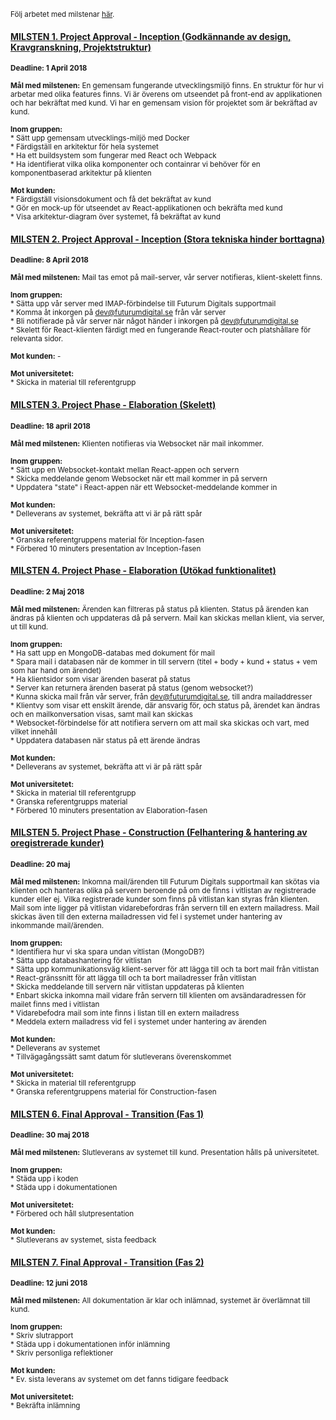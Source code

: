 <sub>Följ arbetet med milstenar [här](https://github.com/1dv611-futurum-project/futurum-project/milestones).</sub>

#### [MILSTEN 1. Project Approval - Inception (Godkännande av design, Kravgranskning, Projektstruktur)](https://github.com/1dv611-futurum-project/futurum-project/milestone/1)
<sub>**Deadline: 1 April 2018**</sub>

<sub>**Mål med milstenen:** En gemensam fungerande utvecklingsmiljö finns. En struktur för hur vi arbetar med olika features finns. Vi är överens om utseendet på front-end av applikationen och har bekräftat med kund. Vi har en gemensam vision för projektet som är bekräftad av kund. </sub>

<sub>**Inom gruppen:**  </sub>  
<sub> * Sätt upp gemensam utvecklings-miljö med Docker</sub>  
<sub> * Färdigställ en arkitektur för hela systemet</sub>  
<sub> * Ha ett buildsystem som fungerar med React och Webpack</sub>  
<sub> * Ha identifierat vilka olika komponenter och containrar vi behöver för en komponentbaserad arkitektur på klienten</sub>  

<sub>**Mot kunden:**  </sub>  
<sub> * Färdigställ visionsdokument och få det bekräftat av kund</sub>  
<sub> * Gör en mock-up för utseendet av React-applikationen och bekräfta med kund</sub>  
<sub> * Visa arkitektur-diagram över systemet, få bekräftat av kund</sub>  

#### [MILSTEN 2. Project Approval - Inception (Stora tekniska hinder borttagna)](https://github.com/1dv611-futurum-project/futurum-project/milestone/2)
<sub>**Deadline: 8 April 2018**</sub>

<sub>**Mål med milstenen:** Mail tas emot på mail-server, vår server notifieras, klient-skelett finns.</sub>

<sub>**Inom gruppen:**  </sub>   
<sub> * Sätta upp vår server med IMAP-förbindelse till Futurum Digitals supportmail</sub>  
<sub> * Komma åt inkorgen på dev@futurumdigital.se från vår server</sub>  
<sub> * Bli notifierade på vår server när något händer i inkorgen på dev@futurumdigital.se</sub>  
<sub> * Skelett för React-klienten färdigt med en fungerande React-router och platshållare för relevanta sidor.</sub>  

<sub>**Mot kunden:**  </sub> 
<sub> - </sub>   

<sub>**Mot universitetet:**  </sub>   
<sub> * Skicka in material till referentgrupp</sub>  

#### [MILSTEN 3. Project Phase - Elaboration (Skelett)](https://github.com/1dv611-futurum-project/futurum-project/milestone/3)
<sub>**Deadline: 18 april 2018**</sub>

<sub>**Mål med milstenen:** Klienten notifieras via Websocket när mail inkommer.</sub>

<sub>**Inom gruppen:**  </sub>  
<sub> * Sätt upp en Websocket-kontakt mellan React-appen och servern</sub>  
<sub> * Skicka meddelande genom Websocket när ett mail kommer in på servern</sub>  
<sub> * Uppdatera "state" i React-appen när ett Websocket-meddelande kommer in</sub>  

<sub>**Mot kunden:**  </sub>  
<sub> * Delleverans av systemet, bekräfta att vi är på rätt spår</sub>  

<sub>**Mot universitetet:**</sub>  
<sub> * Granska referentgruppens material för Inception-fasen</sub>  
<sub> * Förbered 10 minuters presentation av Inception-fasen</sub>  

#### [MILSTEN 4. Project Phase - Elaboration (Utökad funktionalitet)](https://github.com/1dv611-futurum-project/futurum-project/milestone/4)
<sub>**Deadline: 2 Maj 2018**</sub>

<sub>**Mål med milstenen:** Ärenden kan filtreras på status på klienten. Status på ärenden kan ändras på klienten och uppdateras då på servern. Mail kan skickas mellan klient, via server, ut till kund.</sub>

<sub>**Inom gruppen:**  </sub>  
<sub> * Ha satt upp en MongoDB-databas med dokument för mail</sub>  
<sub> * Spara mail i databasen när de kommer in till servern (titel + body + kund + status + vem som har hand om ärendet)</sub>  
<sub> * Ha klientsidor som visar ärenden baserat på status</sub>  
<sub> * Server kan returnera ärenden baserat på status (genom websocket?)</sub>  
<sub> * Kunna skicka mail från vår server, från dev@futurumdigital.se, till andra mailaddresser</sub>  
<sub> * Klientvy som visar ett enskilt ärende, där ansvarig för, och status på, ärendet kan ändras och en mailkonversation visas, samt mail kan skickas</sub>  
<sub> * Websocket-förbindelse för att notifiera servern om att mail ska skickas och vart, med vilket innehåll</sub>  
<sub> * Uppdatera databasen när status på ett ärende ändras</sub>  

<sub>**Mot kunden:**  </sub>  
<sub> * Delleverans av systemet, bekräfta att vi är på rätt spår</sub> 

<sub>**Mot universitetet:**  </sub>   
<sub> * Skicka in material till referentgrupp</sub>  
<sub> * Granska referentgrupps material</sub>  
<sub> * Förbered 10 minuters presentation av Elaboration-fasen</sub>  

#### [MILSTEN 5. Project Phase - Construction (Felhantering & hantering av oregistrerade kunder)](https://github.com/1dv611-futurum-project/futurum-project/milestone/5)
<sub>**Deadline: 20 maj**</sub>

<sub>**Mål med milstenen:** Inkomna mail/ärenden till Futurum Digitals supportmail kan skötas via klienten och hanteras olika på servern beroende på om de finns i vitlistan av registrerade kunder eller ej. Vilka registrerade kunder som finns på vitlistan kan styras från klienten. Mail som inte ligger på vitlistan vidarebefordras från servern till en extern mailadress. Mail skickas även till den externa mailadressen vid fel i systemet under hantering av inkommande mail/ärenden.</sub>  

<sub>**Inom gruppen:**  </sub>  
<sub> * Identifiera hur vi ska spara undan vitlistan (MongoDB?)</sub>  
<sub> * Sätta upp databashantering för vitlistan</sub>  
<sub> * Sätta upp kommunikationsväg klient-server för att lägga till och ta bort mail från vitlistan</sub>  
<sub> * React-gränssnitt för att lägga till och ta bort mailadresser från vitlistan</sub>  
<sub> * Skicka meddelande till servern när vitlistan uppdateras på klienten</sub>  
<sub> * Enbart skicka inkomna mail vidare från servern till klienten om avsändaradressen för mailet finns med i vitlistan</sub>  
<sub> * Vidarebefodra mail som inte finns i listan till en extern mailadress</sub>  
<sub> * Meddela extern mailadress vid fel i systemet under hantering av ärenden</sub>  

<sub>**Mot kunden:**  </sub>  
<sub> * Delleverans av systemet</sub>   
<sub> * Tillvägagångssätt samt datum för slutleverans överenskommet</sub> 

<sub>**Mot universitetet:**  </sub>   
<sub> * Skicka in material till referentgrupp</sub>  
<sub> * Granska referentgruppens material för Construction-fasen</sub>  

#### [MILSTEN 6. Final Approval - Transition (Fas 1)](https://github.com/1dv611-futurum-project/futurum-project/milestone/6)
<sub>**Deadline: 30 maj 2018**</sub>

<sub>**Mål med milstenen:** Slutleverans av systemet till kund. Presentation hålls på universitetet.</sub> 

<sub>**Inom gruppen:**  </sub>     
<sub> * Städa upp i koden</sub>    
<sub> * Städa upp i dokumentationen</sub>    

<sub>**Mot universitetet:**  </sub>       
<sub> * Förbered och håll slutpresentation</sub>    

<sub>**Mot kunden:**  </sub>   
<sub> * Slutleverans av systemet, sista feedback</sub>    

#### [MILSTEN 7. Final Approval - Transition (Fas 2)](https://github.com/1dv611-futurum-project/futurum-project/milestone/7)
<sub>**Deadline: 12 juni 2018**</sub>  

<sub>**Mål med milstenen:** All dokumentation är klar och inlämnad, systemet är överlämnat till kund.</sub> 

<sub>**Inom gruppen:**  </sub>   
<sub> * Skriv slutrapport</sub>    
<sub> * Städa upp i dokumentationen inför inlämning</sub>   
<sub> * Skriv personliga reflektioner</sub>    

<sub>**Mot kunden:**  </sub>   
<sub> * Ev. sista leverans av systemet om det fanns tidigare feedback</sub>     

<sub>**Mot universitetet:**  </sub>   
<sub> * Bekräfta inlämning</sub>    